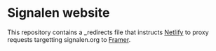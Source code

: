 # Signalen website

This repository contains a _redirects file that instructs [Netlify](http://netlify.com/) to proxy requests targetting signalen.org to [Framer](https://www.framer.com/).

